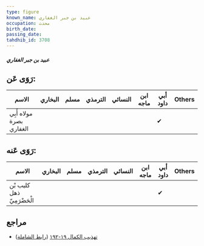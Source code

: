 ```yaml
---
type: figure
known_name: عبيد بن جبر الغفاري
occupation: محدث
birth_date:
passing_date:
tahdhib_id: 3708
---
```

##### عبيد بن جبر الغفاري

## رَوَى عَن:
| الاسم                    | البخاري | مسلم | الترمذي | النسائي | ابن ماجه | أبي داود | Others |
| ------------------------ | ------- | ---- | ------- | ------- | -------- | -------- | ------ |
| مولاه أَبِي بصرة الغفاري |         |      |         |         |          | ✔        |        |
## رَوَى عَنه:
| الاسم                      | البخاري | مسلم | الترمذي | النسائي | ابن ماجه | أبي داود | Others |
| -------------------------- | ------- | ---- | ------- | ------- | -------- | -------- | ------ |
| كليب بْن ذهل الْحَضْرَمِيّ |         |      |         |         |          | ✔        |        |
## مراجع
- [تهذيب الكمال ١٩-١٩٢](obsidian://open?vault=Tahdhib-al-Kamal&file=Figures/٣٧٠٨-عبيد%20بن%20جبر%20الغفاري) ([رابط الشاملة](https://shamela.ws/book/3722/9766))